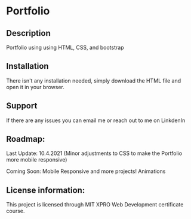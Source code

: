 # Portfolio 

## Description
Portfolio using using HTML, CSS, and bootstrap  
 
## Installation
There isn't any installation needed, simply download the HTML file and open it in your browser. 

## Support
If there are any issues you can email me or reach out to me on LinkdenIn

## Roadmap: 
Last Update: 10.4.2021 (Minor adjustments to CSS to make the Portfolio more mobile responsive)

Coming Soon: Mobile Responsive and more projects!
             Animations


## License information: 
This project is licensed through MIT XPRO Web Development certificate course. 
